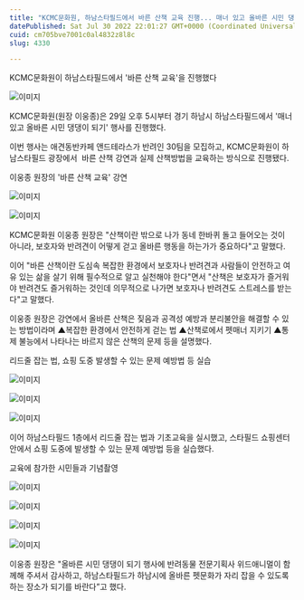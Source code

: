 ```yaml
---
title: "KCMC문화원, 하남스타필드에서 바른 산책 교육 진행... 매너 있고 올바른 시민 댕댕이 되기"
datePublished: Sat Jul 30 2022 22:01:27 GMT+0000 (Coordinated Universal Time)
cuid: cm705bve7001c0al4832z8l8c
slug: 4330

---
```



KCMC문화원이 하남스타필드에서 '바른 산책 교육'을 진행했다

![이미지](https://cdn.hashnode.com/res/hashnode/image/upload/v1739258012914/18d8e501-af8e-4887-9696-c47ba41d3527.jpeg)

KCMC문화원(원장 이웅종)은 29일 오후 5시부터 경기 하남시 하남스타필드에서 '매너 있고 올바른 시민 댕댕이 되기' 행사를 진행했다.

이번 행사는 애견동반카페 앤드테라스가 반려인 30팀을 모집하고, KCMC문화원이 하남스타필드 광장에서  바른 산책 강연과 실제 산책방법을 교육하는 방식으로 진행됐다.

이웅종 원장의 '바른 산책 교육' 강연

![이미지](https://cdn.hashnode.com/res/hashnode/image/upload/v1739258015640/8fd9fffc-0c34-4977-9ee1-ceb91f70a29d.jpeg)

![이미지](https://cdn.hashnode.com/res/hashnode/image/upload/v1739258018209/dd0839ab-3d60-4088-be71-a6e3ab8b3541.jpeg)

KCMC문화원 이웅종 원장은 "산책이란 밖으로 나가 동네 한바퀴 돌고 들어오는 것이 아니라, 보호자와 반려견이 어떻게 걷고 올바른 행동을 하는가가 중요하다"고 말했다.

이어 "바른 산책이란 도심속 복잡한 환경에서 보호자나 반려견과 사람들이 안전하고 여유 있는 삶을 살기 위해 필수적으로 알고 실천해야 한다"면서 "산책은 보호자가 즐거워야 반려견도 즐거워하는 것인데 의무적으로 나가면 보호자나 반려견도 스트레스를 받는다"고 말했다.

이웅종 원장은 강연에서 올바른 산책은 짖음과 공격성 예방과 분리불안을 해결할 수 있는 방법이라며 ▲복잡한 환경에서 안전하게 걷는 법 ▲산책로에서 펫매너 지키기 ▲통제 불능에서 나타나는 바르지 않은 산책의 문제 등을 설명했다.

리드줄 잡는 법, 쇼핑 도중 발생할 수 있는 문제 예방법 등 실습

![이미지](https://cdn.hashnode.com/res/hashnode/image/upload/v1739258020961/4fb3bbd0-3cf3-48f5-b082-47f370c6f4e1.jpeg)

![이미지](https://cdn.hashnode.com/res/hashnode/image/upload/v1739258024007/50edf407-131a-4f6c-b028-8e38b7f7bdba.jpeg)

![이미지](https://cdn.hashnode.com/res/hashnode/image/upload/v1739258026936/bb01c4eb-44d3-45cc-ba01-bf0a76e594dc.jpeg)

이어 하남스타필드 1층에서 리드줄 잡는 법과 기초교육을 실시했고, 스타필드 쇼핑센터 안에서 쇼핑 도중에 발생할 수 있는 문제 예방법 등을 실습했다.

교육에 참가한 시민들과 기념촬영

![이미지](https://cdn.hashnode.com/res/hashnode/image/upload/v1739258030058/d8943d87-6386-4d77-a0c6-4dba7ffdd9e3.jpeg)

![이미지](https://cdn.hashnode.com/res/hashnode/image/upload/v1739258032773/ee654b36-5184-457e-9e9d-d0bcbad02708.jpeg)

![이미지](https://cdn.hashnode.com/res/hashnode/image/upload/v1739258034962/30ae1411-6802-4d94-a37f-b36b37357a07.jpeg)

![이미지](https://cdn.hashnode.com/res/hashnode/image/upload/v1739258036681/c7b095a0-2707-4df4-805a-3456a81b3dd4.jpeg)

이웅종 원장은 "올바른 시민 댕댕이 되기 행사에 반려동물 전문기획사 위드애니멀이 함께해 주셔서 감사하고, 하남스타필드가 하남시에 올바른 펫문화가 자리 잡을 수 있도록 하는 장소가 되기를 바란다”고 했다.